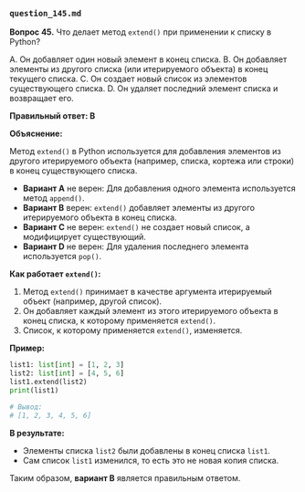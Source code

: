 ### `question_145.md`

**Вопрос 45.** Что делает метод `extend()` при применении к списку в Python?

A. Он добавляет один новый элемент в конец списка.
B. Он добавляет элементы из другого списка (или итерируемого объекта) в конец текущего списка.
C. Он создает новый список из элементов существующего списка.
D. Он удаляет последний элемент списка и возвращает его.

**Правильный ответ: B**

**Объяснение:**

Метод `extend()` в Python используется для добавления элементов из другого итерируемого объекта (например, списка, кортежа или строки) в конец существующего списка.

*   **Вариант A** не верен: Для добавления одного элемента используется метод `append()`.
*   **Вариант B** верен: `extend()` добавляет элементы из другого итерируемого объекта в конец списка.
*   **Вариант C** не верен: `extend()` не создает новый список, а модифицирует существующий.
*   **Вариант D** не верен: Для удаления последнего элемента используется `pop()`.

**Как работает `extend()`:**

1.  Метод `extend()` принимает в качестве аргумента итерируемый объект (например, другой список).
2.  Он добавляет каждый элемент из этого итерируемого объекта в конец списка, к которому применяется `extend()`.
3.  Список, к которому применяется `extend()`, изменяется.

**Пример:**

```python
list1: list[int] = [1, 2, 3]
list2: list[int] = [4, 5, 6]
list1.extend(list2)
print(list1)

# Вывод:
# [1, 2, 3, 4, 5, 6]
```

**В результате:**

*   Элементы списка `list2` были добавлены в конец списка `list1`.
*  Сам список `list1`  изменился, то есть это не новая копия списка.

Таким образом, **вариант B** является правильным ответом.
